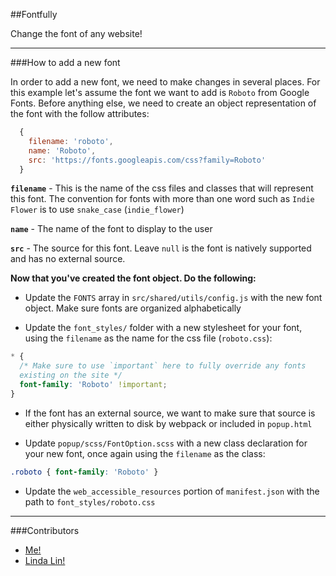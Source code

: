 ##Fontfully

Change the font of any website!

---

###How to add a new font

In order to add a new font, we need to make changes in several places. For this example
let's assume the font we want to add is `Roboto` from Google Fonts. Before anything else,
we need to create an object representation of the font with the follow attributes:

```javascript
  {
    filename: 'roboto',
    name: 'Roboto',
    src: 'https://fonts.googleapis.com/css?family=Roboto'
  }
```


**`filename`** - This is the name of the css files and classes that will represent this font.
The convention for fonts with more than one word such as `Indie Flower` is to use `snake_case`
(`indie_flower`)

**`name`** - The name of the font to display to the user

**`src`** - The source for this font. Leave `null` is the font is natively supported and has no
external source.


**Now that you've created the font object. Do the following:**

- Update the `FONTS` array in `src/shared/utils/config.js` with the new font object.
Make sure fonts are organized alphabetically

- Update the `font_styles/` folder with a new stylesheet for your font, using the `filename` as
the name for the css file (`roboto.css`):

```css
* {
  /* Make sure to use `important` here to fully override any fonts
  existing on the site */
  font-family: 'Roboto' !important;
}
```

- If the font has an external source, we want to make sure that source is either
physically written to disk by webpack or included in `popup.html`

- Update `popup/scss/FontOption.scss` with a new class declaration for your new font, once again
using the `filename` as the class:

```css
.roboto { font-family: 'Roboto' }
```

- Update the `web_accessible_resources` portion of `manifest.json` with the path to `font_styles/roboto.css`

---


###Contributors

- [Me!](http://johnnyji.com)
- [Linda Lin!](https://ca.linkedin.com/in/lindasyl)
